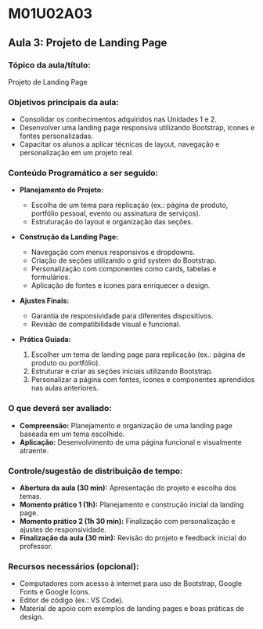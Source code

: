 # **M01U02A03**

## **Aula 3: Projeto de Landing Page**

### **Tópico da aula/título:**  

Projeto de Landing Page

### **Objetivos principais da aula:**  

- Consolidar os conhecimentos adquiridos nas Unidades 1 e 2.  
- Desenvolver uma landing page responsiva utilizando Bootstrap, ícones e fontes personalizadas.  
- Capacitar os alunos a aplicar técnicas de layout, navegação e personalização em um projeto real.  

### **Conteúdo Programático a ser seguido:**  

- **Planejamento do Projeto:**  
  - Escolha de um tema para replicação (ex.: página de produto, portfólio pessoal, evento ou assinatura de serviços).  
  - Estruturação do layout e organização das seções.  

- **Construção da Landing Page:**  
  - Navegação com menus responsivos e dropdowns.  
  - Criação de seções utilizando o grid system do Bootstrap.  
  - Personalização com componentes como cards, tabelas e formulários.  
  - Aplicação de fontes e ícones para enriquecer o design.  

- **Ajustes Finais:**  
  - Garantia de responsividade para diferentes dispositivos.  
  - Revisão de compatibilidade visual e funcional.

- **Prática Guiada:**
   1. Escolher um tema de landing page para replicação (ex.: página de produto ou portfólio).  
   2. Estruturar e criar as seções iniciais utilizando Bootstrap.  
   3. Personalizar a página com fontes, ícones e componentes aprendidos nas aulas anteriores.  

### **O que deverá ser avaliado:**  

- **Compreensão:** Planejamento e organização de uma landing page baseada em um tema escolhido.  
- **Aplicação:** Desenvolvimento de uma página funcional e visualmente atraente.  

### **Controle/sugestão de distribuição de tempo:**  

- **Abertura da aula (30 min):** Apresentação do projeto e escolha dos temas.  
- **Momento prático 1 (1h):** Planejamento e construção inicial da landing page.  
- **Momento prático 2 (1h 30 min):** Finalização com personalização e ajustes de responsividade.  
- **Finalização da aula (30 min):** Revisão do projeto e feedback inicial do professor.  

### **Recursos necessários (opcional):**  

- Computadores com acesso à internet para uso de Bootstrap, Google Fonts e Google Icons.  
- Editor de código (ex.: VS Code).  
- Material de apoio com exemplos de landing pages e boas práticas de design.
